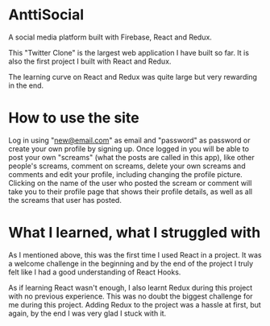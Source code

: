 # AnttiSocial
A social media platform built with Firebase, React and Redux.

This "Twitter Clone" is the largest web application I have built so far. It is also the first project I built with React and Redux.

The learning curve on React and Redux was quite large but very rewarding in the end. 

# How to use the site
Log in using "new@email.com" as email and "password" as password or create your own profile by signing up.
Once logged in you will be able to post your own "screams" (what the posts are called in this app), like other people's screams, comment on screams, delete your own screams and comments and edit your profile, including changing the profile picture.
Clicking on the name of the user who posted the scream or comment will take you to their profile page that shows their profile details, as well as all the screams that user has posted.

# What I learned, what I struggled with
As I mentioned above, this was the first time I used React in a project. It was a welcome challenge in the beginning and by the end of the project I truly felt like I had a good understanding of React Hooks.

As if learning React wasn't enough, I also learnt Redux during this project with no previous experience. This was no doubt the biggest challenge for me during this project.
Adding Redux to the project was a hassle at first, but again, by the end I was very glad I stuck with it.
